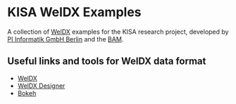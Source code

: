 # KISA WelDX Examples

A collection of [WelDX](https://www.bam.de/Content/DE/Projekte/laufend/WelDX/weldx.html) examples for the KISA research project, developed by [PI Informatik GmbH Berlin](https://www.pi-informatik.berlin/) and the [BAM](https://www.bam.de/Content/DE/Projekte/laufend/WelDX/weldx.html).

## Useful links and tools for WelDX data format

* [WelDX](https://github.com/BAMWelDX/weldx)
* [WelDX Designer](https://weldx-designer.org/)
* [Bokeh](https://bokeh.org/)
